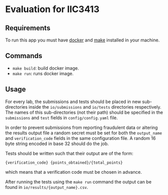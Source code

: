 # Evaluation for IIC3413

## Requirements
To run this app you must have [docker](https://docs.docker.com/engine/install/)
and [make](https://linux.die.net/man/1/make) installed in your machine.

## Commands
- `make build`: build docker image.
- `make run`: runs docker image.

## Usage
For every lab, the submissions and tests should be placed in new
sub-directories inside the `io/submissions` and `io/tests` directories
respectively. The names of this sub-directories (not their path) should be
specified in the `submissions` and `test` fields in `config/config.yaml` file.

In order to prevent submissions from reporting fraudulent data or altering
the results output file a random secret must be set for both the `output_name`
and `verification_code` fields in the same configuration file. A random 16
byte string encoded in base 32 should do the job.

Tests should be written such that their output are of the form:
```
{verification_code} {points_obtained}/{total_points}
```
which means that a verification code must be chosen in advance.

After running the tests using the `make run` command the output can be found
in `io/results/{output_name}.csv`.
